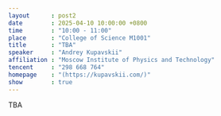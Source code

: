 ```yaml
---
layout      : post2
date        : 2025-04-10 10:00:00 +0800
time        : "10:00 - 11:00"
place       : "College of Science M1001"
title       : "TBA"
speaker     : "Andrey Kupavskii"
affiliation : "Moscow Institute of Physics and Technology"
tencent     : "298 668 764"
homepage    : "(https://kupavskii.com/)"
show        : true
---
```

TBA
